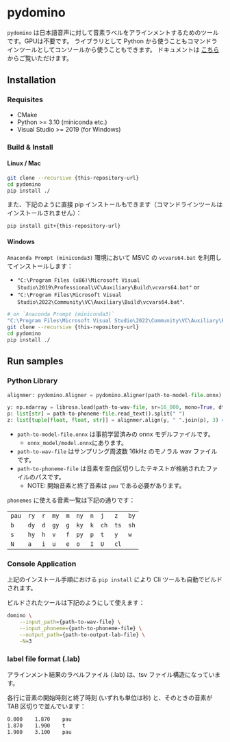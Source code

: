 # pydomino

`pydomino` は日本語音声に対して音素ラベルをアラインメントするためのツールです。GPUは不要です。
ライブラリとして Python から使うこともコマンドラインツールとしてコンソールから使うこともできます。
ドキュメントは [こちら](https://dwangomediavillage.github.io/pydomino/) からご覧いただけます。

## Installation

### Requisites

- CMake
- Python >= 3.10 (miniconda etc.)
- Visual Studio >= 2019 (for Windows)

### Build & Install

#### Linux / Mac

```sh
git clone --recursive {this-repository-url}
cd pydomino
pip install ./
```

また、下記のように直接 pip インストールもできます（コマンドラインツールはインストールされません）：

```sh
pip install git+{this-repository-url}
```


#### Windows

`Anaconda Prompt (miniconda3)` 環境において MSVC の `vcvars64.bat` を利用してインストールします：

* `"C:\Program Files (x86)\Microsoft Visual Studio\2019\Professional\VC\Auxiliary\Build\vcvars64.bat"` or
* `"C:\Program Files\Microsoft Visual Studio\2022\Community\VC\Auxiliary\Build\vcvars64.bat"`.

```sh
# on `Anaconda Prompt (miniconda3)`
"C:\Program Files\Microsoft Visual Studio\2022\Community\VC\Auxiliary\Build\vcvars64.bat"
git clone --recursive {this-repository-url}
cd pydomino
pip install ./
```

## Run samples

### Python Library

```py
alignmer: pydomino.Aligner = pydomino.Aligner(path-to-model-file.onnx)

y: np.ndarray = librosa.load(path-to-wav-file, sr=16_000, mono=True, dtype=np.float32)[0]
p: list[str] = path-to-phoneme-file.read_text().split(" ")
z: list[tuple[float, float, str]] = alignmer.align(y, " ".join(p), 3) # [(start_time_sec, end_time_sec, phoneme_str)]
```

* `path-to-model-file.onnx` は事前学習済みの onnx モデルファイルです。
  * `onnx_model/model.onnx`にあります。
* `path-to-wav-file` はサンプリング周波数 16kHz のモノラル wav ファイルです。
* `path-to-phoneme-file` は音素を空白区切りしたテキストが格納されたファイルのパスです。
  * NOTE: 開始音素と終了音素は `pau` である必要があります。

`phonemes` に使える音素一覧は下記の通りです：

|       |      |     |      |     |      |     |      |      |      |
| ----- | ---- | --- | ---- | --- | ---- | --- | ---- | ---- | ---- |
| `pau` | `ry` | `r` | `my` | `m` | `ny` | `n` | `j`  | `z`  | `by` |
| `b`   | `dy` | `d` | `gy` | `g` | `ky` | `k` | `ch` | `ts` | `sh` |
| `s`   | `hy` | `h` | `v`  | `f` | `py` | `p` | `t`  | `y`  | `w`  |
| `N`   | `a`  | `i` | `u`  | `e` | `o`  | `I` | `U`  | `cl` |      |

### Console Application

上記のインストール手順における `pip install` により Cli ツールも自動でビルドされます。

ビルドされたツールは下記のようにして使えます：

```sh
domino \
    --input_path={path-to-wav-file} \
    --input_phoneme={path-to-phoneme-file} \
    --output_path={path-to-output-lab-file} \
    -N=3
```

### label file format (.lab)

アラインメント結果のラベルファイル (.lab) は、tsv ファイル構造になっています。

各行に音素の開始時刻と終了時刻 (いずれも単位は秒) と、そのときの音素が TAB 区切りで並んでいます：

```txt
0.000    1.870    pau
1.870    1.900    t
1.900    3.100    pau
```
